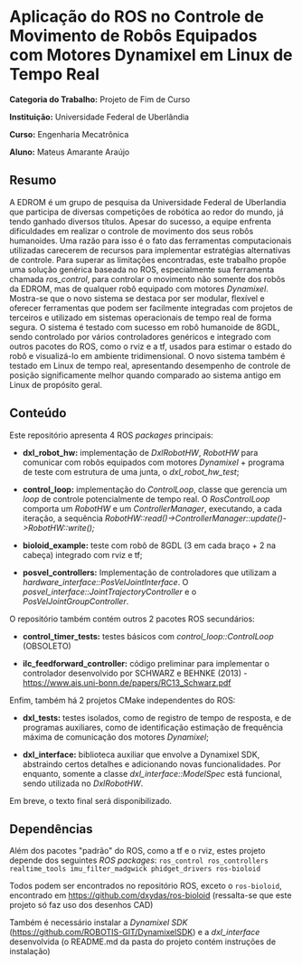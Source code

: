 # Aplicação do ROS no Controle de Movimento de Robôs Equipados com Motores Dynamixel em Linux de Tempo Real 

__Categoria do Trabalho:__ Projeto de Fim de Curso

__Instituição:__ Universidade Federal de Uberlândia

__Curso:__ Engenharia Mecatrônica

__Aluno:__ Mateus Amarante Araújo

## Resumo

A EDROM é um grupo de pesquisa da Universidade Federal de Uberlandia que participa de diversas competições de robótica ao redor do mundo, já tendo ganhado diversos títulos. Apesar do sucesso, a equipe enfrenta dificuldades em realizar o controle de movimento dos seus robôs humanoides. Uma razão para isso é o fato das ferramentas computacionais utilizadas carecerem de recursos para implementar estratégias alternativas de controle. Para superar as limitações encontradas, este trabalho propõe uma solução genérica baseada no ROS, especialmente sua ferramenta chamada *ros_control*, para controlar o movimento não somente dos robôs da EDROM, mas de qualquer robô equipado com motores *Dynamixel*. Mostra-se que o novo sistema se destaca por ser modular, flexível e oferecer ferramentas que podem ser facilmente integradas com projetos de terceiros e utilizado em sistemas operacionais de tempo real de forma segura. O sistema é testado com sucesso em robô humanoide de 8GDL, sendo controlado por vários controladores genéricos e integrado com outros pacotes do ROS, como o rviz e a tf, usados para estimar o estado do robô e visualizá-lo em ambiente tridimensional. O novo sistema também é testado em Linux de tempo real, apresentando desempenho de controle de posição significamente melhor quando comparado ao sistema antigo em Linux de propósito geral.

## Conteúdo

Este repositório apresenta 4 ROS _packages_ principais:

* **dxl_robot_hw:** implementação de *DxlRobotHW*, *RobotHW* para comunicar com robôs equipados com motores *Dynamixel* + programa de teste com estrutura de uma junta, o *dxl_robot_hw_test*;

* **control_loop:** implementação do *ControlLoop*, classe que gerencia um *loop* de controle potencialmente de tempo real. O *RosControlLoop* comporta um *RobotHW* e um *ControllerManager*, executando, a cada iteração, a sequência *RobotHW::read()->ControllerManager::update()->RobotHW::write();*

* **bioloid_example:** teste com robô de 8GDL (3 em cada braço + 2 na cabeça) integrado com rviz e tf;

* **posvel_controllers:** Implementação de controladores que utilizam a *hardware_interface::PosVelJointInterface*. O *posvel_interface::JointTrajectoryController* e o *PosVelJointGroupController*.

O repositório também contém outros 2 pacotes ROS secundários:

* **control_timer_tests:** testes básicos com *control_loop::ControlLoop* (OBSOLETO)

* **ilc_feedforward_controller:** código preliminar para implementar o controlador desenvolvido por SCHWARZ e BEHNKE (2013) - <https://www.ais.uni-bonn.de/papers/RC13_Schwarz.pdf>

Enfim, também há 2 projetos CMake independentes do ROS:

* **dxl_tests:** testes isolados, como de registro de tempo de resposta, e de programas auxiliares, como de identificação estimação de frequência máxima de comunicação dos motores *Dynamixel*;

* **dxl_interface:** biblioteca auxiliar que envolve a Dynamixel SDK, abstraindo certos detalhes e adicionando novas funcionalidades. Por enquanto, somente a classe *dxl_interface::ModelSpec* está funcional, sendo utilizada no *DxlRobotHW*.

Em breve, o texto final será disponibilizado.

## Dependências

Além dos pacotes "padrão" do ROS, como a tf e o rviz, estes projeto depende dos seguintes *ROS packages*: `ros_control ros_controllers realtime_tools imu_filter_madgwick phidget_drivers ros-bioloid`

Todos podem ser encontrados no repositório ROS, exceto o `ros-bioloid`, encontrado em <https://github.com/dxydas/ros-bioloid> (ressalta-se que este projeto só faz uso dos desenhos CAD)

Também é necessário instalar a *Dynamixel SDK* (<https://github.com/ROBOTIS-GIT/DynamixelSDK>) e a *dxl_interface* desenvolvida (o README.md da pasta do projeto contém instruções de instalação)



